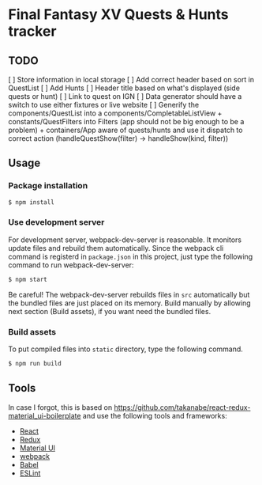 # Final Fantasy XV Quests & Hunts tracker

## TODO

[ ] Store information in local storage
[ ] Add correct header based on sort in QuestList
[ ] Add Hunts
[ ] Header title based on what's displayed (side quests or hunt)
[ ] Link to quest on IGN
[ ] Data generator should have a switch to use either fixtures or live website
[ ] Generify the components/QuestList into a components/CompletableListView
    + constants/QuestFilters into Filters (app should not be big enough to be a problem)
    + containers/App aware of quests/hunts and use it dispatch to correct action (handleQuestShow(filter) -> handleShow(kind, filter))

## Usage

### Package installation
```bash
$ npm install
```

### Use development server
For development server, webpack-dev-server is reasonable. It monitors update files and rebuild them automatically. Since the webpack cli command is registerd in `package.json` in this project, just type the following command to run webpack-dev-server:

```bash
$ npm start
```

Be careful! The webpack-dev-server rebuilds files in `src` automatically but the bundled files are just placed on its memory. Build manually by allowing next section (Build assets), if you want need the bundled files.


### Build assets
To put compiled files into `static` directory, type the following command.

```bash
$ npm run build
```

## Tools

In case I forgot, this is based on https://github.com/takanabe/react-redux-material_ui-boilerplate and use the following tools and frameworks:

* [React](https://facebook.github.io/react/)
* [Redux](http://redux.js.org/)
* [Material UI](http://material-ui.com/#/)
* [webpack](https://webpack.github.io/)
* [Babel](https://babeljs.io/)
* [ESLint](http://eslint.org/)